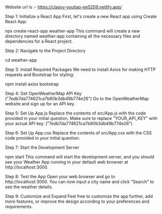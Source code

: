 Website url is :-    https://classy-youtiao-ee5209.netlify.app/



Step 1: Initialize a React App
First, let's create a new React app using Create React App:

npx create-react-app weather-app
        This command will create a new directory named weather-app containing all the necessary 
       files and dependencies for a React project.

Step 2: Navigate to the Project Directory

cd weather-app

Step 3: Install Required Packages
We need to install Axios for making HTTP requests and Bootstrap for styling:


npm install axios bootstrap

Step 4: Get OpenWeatherMap API Key ("7edb7da774621ca7b60b3db49b774e26")
     Go to the OpenWeatherMap website and sign up for an API key.

Step 5: Set Up App.js
Replace the contents of src/App.js with the code provided in your initial question. Make sure to replace "YOUR_API_KEY" with your actual API key.  ("7edb7da774621ca7b60b3db49b774e26")

Step 6: Set Up App.css
Replace the contents of src/App.css with the CSS code provided in your initial question.

Step 7: Start the Development Server

npm start
   This command will start the development server, and you should see your Weather App running 
   in your default web browser at http://localhost:3000.

Step 8: Test the App
    Open your web browser and go to http://localhost:3000. You can now input a city name and 
   click "Search" to see the weather details.

Step 9: Customize and Expand
   Feel free to customize the app further, add more features, or improve the design according 
  to your preferences and requirements.



